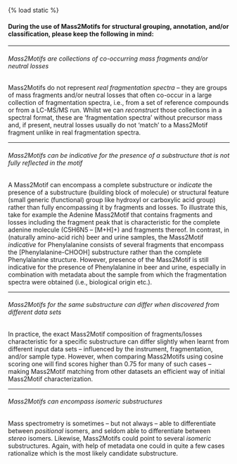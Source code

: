 {% load static %}

#### During the use of Mass2Motifs for structural grouping, annotation, and/or classification, please keep the following in mind:

---

###### Mass2Motifs are collections of co-occurring mass fragments and/or neutral losses

Mass2Motifs do not represent *real fragmentation spectra* – they are groups of mass fragments and/or neutral losses that often co-occur in a large collection of fragmentation spectra, i.e., from a set of reference compounds or from a LC-MS/MS run. Whilst we can *reconstruct* those collections in a spectral format, these are ‘fragmentation spectra’ without precursor mass and, if present, neutral losses usually do not ‘match’ to a Mass2Motif fragment unlike in real fragmentation spectra. 

---

###### Mass2Motifs can be indicative for the presence of a substructure that is not fully reflected in the motif

A Mass2Motif can encompass a complete substructure or *indicate* the presence of a substructure (building block of molecule) or structural feature (small generic (functional) group like hydroxyl or carboxylic acid group) rather than fully encompassing it by fragments and losses. To illustrate this, take for example the Adenine Mass2Motif that contains fragments and losses including the fragment peak that is characteristic for the complete adenine molecule (C5H6N5 – [M+H]+) and fragments thereof. In contrast, in (naturally amino-acid rich) beer and urine samples, the Mass2Motif *indicative* for Phenylalanine consists of several fragments that encompass the [Phenylalanine-CHOOH] substructure rather than the complete Phenylalanine structure. However, presence of the Mass2Motif is still indicative for the presence of Phenylalanine in beer and urine, especially in combination with metadata about the sample from which the fragmentation spectra were obtained (i.e., biological origin etc.).

---

###### Mass2Motifs for the same substructure can differ when discovered from different data sets

In practice, the exact Mass2Motif composition of fragments/losses characteristic for a specific substructure can differ slightly when learnt from different input data sets – influenced by the instrument, fragmentation, and/or sample type. However, when comparing Mass2Motifs using cosine scoring one will find scores higher than 0.75 for many of such cases – making Mass2Motif matching from other datasets an efficient way of initial Mass2Motif characterization.

---

###### Mass2Motifs can encompass isomeric substructures 

Mass spectrometry is sometimes – but not always – able to differentiate between *positional* isomers, and seldom able to differentiate between *stereo* isomers. Likewise, Mass2Motifs could point to several *isomeric* substructures. Again, with help of metadata one could in quite a few cases rationalize which is the most likely candidate substructure. 